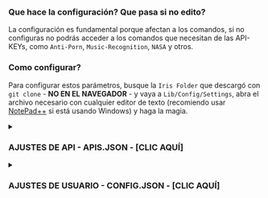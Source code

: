 ### Que hace la configuración? Que pasa si no edito?  
  
La configuración es fundamental porque afectan a los comandos, si no configuras no podrás acceder a los comandos que necesitan de las API-KEYs, como `Anti-Porn`, `Music-Recognition`, `NASA` y otros.  
  
### Como configurar?  
  
Para configurar estos parámetros, busque la ```Iris Folder``` que descargó con ```git clone``` - **NO EN EL NAVEGADOR** - y vaya a ```Lib/Config/Settings```, abra el archivo necesario con cualquier editor de texto (recomiendo usar [NotePad++](https://notepad-plus-plus.org/downloads/) si está usando Windows) y haga la magia.  
  
<details>  
	<summary><h3>AJUSTES DE API - APIS.JSON - [CLIC AQUÍ]</h3></summary>  
	  
------  
> Puede obtener una API-KEY creando una cuenta en el sitio solicitado. Y sí, todas las API son gratuitas y no necesitan tarjetas de crédito, excepto IBM, para validar su identidad, pero su uso es gratuito.  
>  
> NO EDITAR ARCHIVOS POR GITHUB EN EL NAVEGADOR!  
>  
------  
> - [API 1 Localización - API-Flash](https://github.com/KillovSky/iris/blob/main/lib/config/Settings/APIS.json#L27) → Para la captura de pantalla de páginas web.  
> - [GET API-Flash KEY](https://apiflash.com/dashboard/access_keys)  
------  
> - [API 2 Localización - RemoveBG](https://github.com/KillovSky/iris/blob/main/lib/config/Settings/APIS.json#L43) → Para crear stickers transparentes (sin fondo).  
> - [Get RemoveBG KEY](https://www.remove.bg/pt-br/dashboard#api-key)  
------  
> - [API 3 Localización - WallHaven](https://github.com/KillovSky/iris/blob/main/lib/config/Settings/APIS.json#L49) → Para Fondos de Pantalla.  
> - [Get WallHaven KEY](https://wallhaven.cc/settings/account)  
------  
> - [API 4 Localización - Deep-AI](https://github.com/KillovSky/iris/blob/main/lib/config/Settings/APIS.json#L15) → Para Anti-Porn, Colorfy y otros.  
> - [Get Deep-AI KEY](https://deepai.org/dashboard/profile)  
------  
> - [API 5 Localización - The-Movie-Database](https://github.com/KillovSky/iris/blob/main/lib/config/Settings/APIS.json#L46) → Para información sobre películas.  
> - [Get The Movie Database KEY](https://www.themoviedb.org/settings/api)  
------  
> - [API 6 Localización - ACR-Cloud](https://github.com/KillovSky/iris/blob/main/lib/config/Settings/APIS.json#L5-L7) → Para reconocimiento de música.  
> - [Get ACR-Cloud KEY](https://console.acrcloud.com/avr#/projects/online)  
------  
> - [API 7 Localización - NEWSAPI](https://github.com/KillovSky/iris/blob/main/lib/config/Settings/APIS.json#L24) → Para noticias.  
> - [Get NEWSAPI KEY](https://newsapi.org/account)  
------  
> - [API 8 Localización - IBM-WATSON](https://github.com/KillovSky/iris/blob/main/lib/config/Settings/APIS.json#L10-L12) → Para convertir voz a texto.  
> - [Get IBM-WATSON KEY](https://cloud.ibm.com/catalog/services/speech-to-text)  
------  
> - [API 9 Localización - HERE](https://github.com/KillovSky/iris/blob/main/lib/config/Settings/APIS.json#L52-L53) → Para información de mapas.  
> - [Get HERE KEY](https://developer.here.com/projects)  
------  
> - [API 10 Localización - RAWG](https://github.com/KillovSky/iris/blob/main/lib/config/Settings/APIS.json#L30) → Para información de juegos.  
> - [Get RAWG KEY](https://rawg.io/@ll0/apikey)  
------  
> - [API 11 Localización - BRAINSHOP](https://github.com/KillovSky/iris/blob/main/lib/config/Settings/APIS.json#L33-L35) → Para la conversación de IA. - Opcional  
> - [Get BRAINSHOP KEY](https://brainshop.ai)  
------  
> - [API 12 Localización - GOOGLE-MAPS](https://github.com/KillovSky/iris/blob/main/lib/config/Settings/APIS.json#L18) → Para imágenes de Street View. - Opcional  
> - [Get GOOGLE-MAPS KEY](https://developers.google.com/maps/documentation/maps-static/get-api-key#get-an-api-key)  
------  
> - [API 13 Localización - NASA](https://github.com/KillovSky/iris/blob/main/lib/config/Settings/APIS.json#L21) → Para avisos diarios de la NASA. - Opcional  
> - [Get NASA KEY](https://api.nasa.gov)  
------  
> - [API 14 Localización - SIMSIMI](https://github.com/KillovSky/iris/blob/main/lib/config/Settings/APIS.json#L36-L39) → Para conversación avanzada. - Opcional  
> - [Get SIMSIMI KEY](http://developer.simsimi.com/api)  
------  
  
</details>  
  
<details>  
	<summary><h3>AJUSTES DE USUARIO - CONFIG.JSON - [CLIC AQUÍ]</h3></summary>  
  
------  
> Todas las configuraciones son opcionales, excepto `Owner` y `Owner_SECRET_Password`, si no eres de Brasil, también debes cambiar `DDI` e `Language`.  
>  
------  
> - [Akinator_Win](https://github.com/KillovSky/iris/blob/main/lib/config/Settings/config.json#L2) → Es la cantidad de puntos para el akinator adivinar.  
> - Valores: número  
> - Predeterminado: 90  
------  
> - [Anti_Flood](https://github.com/KillovSky/iris/blob/main/lib/config/Settings/config.json#L3) → Bloquea el spam, establecerlo en un valor bajo puede causar un baño de WhatsApp.  
> - Valores: número (tiempo en segundos)  
> - Predeterminado: 10  
------  
> - [Auto_Block](https://github.com/KillovSky/iris/blob/main/lib/config/Settings/config.json#L4) → Bloquea personas peligrosas automáticamente (reduce la velocidad de la íris).  
> - Valores: true, false  
> - Predeterminado: false  
------  
> - [Auto_Update](https://github.com/KillovSky/iris/blob/main/lib/config/Settings/config.json#L5) → La Íris se actualiza automáticamente cuando edita el código del programa.  
> - Valores: true, false  
> - Predeterminado: false  
------  
> - [Backup_Time](https://github.com/KillovSky/iris/blob/main/lib/config/Settings/config.json#L6) → El tiempo entre cada Backup (archivos importantes de la iris).  
> - Valores: número (tiempo en minutos)  
> - Predeterminado: 60  
------  
> - [Block_Calls](https://github.com/KillovSky/iris/blob/main/lib/config/Settings/config.json#L7) → Bloquear llamadas y quién la hizo.  
> - Valores: true, false  
> - Predeterminado: true  
------  
> - [Bomber_Port](https://github.com/KillovSky/iris/blob/main/lib/config/Settings/config.json#L8) → El puerto de acceso Bomber-API. Si tiene un problema al iniciar, coloque un número aleatorio (se recomiendan 4 dígitos).  
> - Valores: número   
> - Predeterminado: 3000  
------  
> - [Ban_All_Links](https://github.com/KillovSky/iris/blob/main/lib/config/Settings/config.json#L9) → Expulsa a las personas que envían cualquier tipo de URL.  
> - Valores: true, false  
> - Predeterminado: false  
------  
> - [Bot_Commands](https://github.com/KillovSky/iris/blob/main/lib/config/Settings/config.json#L10) → Permita que Iris ejecute comandos en sí misma, también puede ejecutarlo en su WhatsApp.  
> - Valores: true, false  
> - Predeterminado: false  
------  
> - [Canvas_Audio](https://github.com/KillovSky/iris/blob/main/lib/config/Settings/config.json#L11) → Envía un audio cuando alguien entra o deja el grupo.  
> - Valores: true, false  
> - Predeterminado: false  
------  
> - [Clear_Cache](https://github.com/KillovSky/iris/blob/main/lib/config/Settings/config.json#L12) → Borra el caché de mensajes después de 'x' veces.  
> - Valores: true, false  
> - Predeterminado: true  
------  
> - [Filter_Type](https://github.com/KillovSky/iris/blob/main/lib/config/Settings/config.json#L13) → Modo de uso anti-flood.  
> - Valores: 'user', 'chatId'  
> - Predeterminado: 'chatId'  
------  
> - [Daily_Reward](https://github.com/KillovSky/iris/blob/main/lib/config/Settings/config.json#L13) → Lo valor de la recompensa del comando diario.  
> - Valores: número  
> - Predeterminado: 30  
------  
> - [Day_Messages](https://github.com/KillovSky/iris/blob/main/lib/config/Settings/config.json#L13) → Envía mensajes de saludo una vez a cada 6 horas.  
> - Valores: true, false  
> - Predeterminado: false  
------  
> - [DDI](https://github.com/KillovSky/iris/blob/main/lib/config/Settings/config.json#L16-L19) → Expulsa a las personas que usan números falsos o de otros países.  
> - Valores: array of números  
> - Predeterminado: ["55", "DDI DOIS - Opcional"]  
------  
> - [Enable_EAS](https://github.com/KillovSky/iris/blob/main/lib/config/Settings/config.json#L20) → Habilita las transmisiones de KillovSky in el Terminal, puede ser útil para obtener noticias sobre actualizaciones.  
> - Valores: true, false  
> - Predeterminado: true  
------  
> - [Enable_Backups](https://github.com/KillovSky/iris/blob/main/lib/config/Settings/config.json#L21) → Habilita el backup de archivos importantes de Íris.  
> - Valores: true, false  
> - Predeterminado: true  
------  
> - [Fig_FPS](https://github.com/KillovSky/iris/blob/main/lib/config/Settings/config.json#L22) → FPS de GIF/Video del sticker, establecer valores más altos causará 'errores' con el tamaño.  
> - Valores: número  
> - Predeterminado: 10  
------  
> - [Iris_Coin](https://github.com/KillovSky/iris/blob/main/lib/config/Settings/config.json#L23) → Cantidad de I-Coins para cada jugada.  
> - Valores: número  
> - Predeterminado: 10  
------  
> - [Language](https://github.com/KillovSky/iris/blob/main/lib/config/Settings/config.json#L24) → Todos los textos, diálogos y sistemas de traducción de Íris.  
> - Valores: "en", "pt", "es"  
> - Predeterminado: "pt"  
------  
> - [Max_Backups](https://github.com/KillovSky/iris/blob/main/lib/config/Settings/config.json#L25) → Controla los Backups máximos en la carpeta 'Backups'.  
> - Valores: número  
> - Predeterminado: 3  
------  
> - [Max_Characters](https://github.com/KillovSky/iris/blob/main/lib/config/Settings/config.json#L26) → Expulsa a cualquier un que envíe travas o textos extensos.  
> - Valores: número  
> - Predeterminado: 5000  
------  
> - [Max_Commands](https://github.com/KillovSky/iris/blob/main/lib/config/Settings/config.json#L27) → Bloquea el sistema de múltiples comandos cuando alguien intenta usar más de un comando en una mensaje.  
> - Valores: número  
> - Predeterminado: 2  
------  
> - [Max_Download_Size](https://github.com/KillovSky/iris/blob/main/lib/config/Settings/config.json#L28) → Controla el tamaño máximo de media. No se aplica a los comandos del propietario, como "upload".  
> - Valores: número  
> - Predeterminado: 16  
------  
> - [Max_Groups](https://github.com/KillovSky/iris/blob/main/lib/config/Settings/config.json#L29) → La cantidad máxima de grupos que íris puede unirse. Si va además del límite, ella se irá.  
> - Valores: número  
> - Predeterminado: 10  
------  
> - [Max_Msg_Cache](https://github.com/KillovSky/iris/blob/main/lib/config/Settings/config.json#L30) → Establece el límite de caché de mensajes.  
> - Valores: número  
> - Predeterminado: 3000  
------  
> - [Max_Revoked](https://github.com/KillovSky/iris/blob/main/lib/config/Settings/config.json#L31) → El máximo de mensajes revocados en la lista, eliminará la última mensaje revocada después de alcanzar el límite.  
> - Valores: número  
> - Predeterminado: 20  
------  
> - [Min_Steal](https://github.com/KillovSky/iris/blob/main/lib/config/Settings/config.json#L32) → La cantidad mínima de loot que un ladrón puede obtener usando el comando robar.  
> - Valores: número  
> - Predeterminado: 10  
------  
> - [Max_Steal](https://github.com/KillovSky/iris/blob/main/lib/config/Settings/config.json#L33) → La cantidad máxima de loot que un ladrón puede obtener usando el comando robar.  
> - Valores: número  
> - Predeterminado: 1000  
------  
> - [Steal_Reduce_Limit](https://github.com/KillovSky/iris/blob/main/lib/config/Settings/config.json#L34) → Establece la reducción de loot de robo. No utilice valores inferiores a 1.  
> - Valores: número  
> - Predeterminado: 3  
------  
> - [Max_Votes](https://github.com/KillovSky/iris/blob/main/lib/config/Settings/config.json#L35) → El máximo de votos para cada votacion si el creador no especifica el límite de votos por si mismo.  
> - Valores: número  
> - Predeterminado: 10  
------  
> - [Max_XP_Earn](https://github.com/KillovSky/iris/blob/main/lib/config/Settings/config.json#L36) → El XP máximo que puedes ganar en el sistema de leveling de RPG.  
> - Valores: número  
> - Predeterminado: 50  
------  
> - [Steal_Percent_Sucess](https://github.com/KillovSky/iris/blob/main/lib/config/Settings/config.json#L37) → Tasa de éxito de un robo.  
> - Valores: número  
> - Predeterminado: 70  
------  
> - [Min_Membros](https://github.com/KillovSky/iris/blob/main/lib/config/Settings/config.json#L38) → El número mínimo de miembros que Iris necesita para trabajar en un grupo.  
> - Valores: número  
> - Predeterminado: 1  
------  
> - [Min_XP_Earn](https://github.com/KillovSky/iris/blob/main/lib/config/Settings/config.json#L39) → El XP mínimo que puedes ganar en el sistema de leveling de RPG.  
> - Valores: número  
> - Predeterminado: 15  
------  
> - [Minimal_Similarity_Command](https://github.com/KillovSky/iris/blob/main/lib/config/Settings/config.json#L40) → El porcentaje de similitud para la corrección de comandos escritos incorrectamente.  
> - Valores: número  
> - Predeterminado: 70  
------  
> - [Moment_Locale](https://github.com/KillovSky/iris/blob/main/lib/config/Settings/config.json#L41) → Establece la 'ubicación' del momento para obtener la hora correcta.  
> - Valores: [string](https://github.com/moment/moment/tree/develop/locale)  
> - Predeterminado: "pt_BR"  
------  
> - [Moment_Timezone](https://github.com/KillovSky/iris/blob/main/lib/config/Settings/config.json#L42) → Configura la zona horaria del momento para obtener lo UTC correcto.  
> - Valores: [string](https://en.wikipedia.org/wiki/List_of_tz_database_time_zones)  
> - Predeterminado: "America/Sao_Paulo"  
------  
> - [Multitasking](https://github.com/KillovSky/iris/blob/main/lib/config/Settings/config.json#L43) → Al habilitar esto, Iris puede ejecutar uno o más comandos diferentes con un solo mensaje.  
> - Valores: true, false  
> - Predeterminado: false  
------  
> - [Niver_Present](https://github.com/KillovSky/iris/blob/main/lib/config/Settings/config.json#L44) → El regalo de cumpleaños para el usuario, en formato I'coins.  
> - Valores: número  
> - Predeterminado: 1000  
------  
> - [Owner](https://github.com/KillovSky/iris/blob/main/lib/config/Settings/config.json#L45-L49) → La lista de propietarios del Iris instalado, los números de Owner pueden controlar todas las acciones de Íris.  
> - Valores: array de números con string  
> - Predeterminado: ["Inserte su número@c.us", "Número 2 - Opcional@c.us", "No quite el @c.us - 3° owner@c.us"]  
> Example: ["5511987654321@c.us"]  
------  
> - [Hide_Owner_Number](https://github.com/KillovSky/iris/blob/main/lib/config/Settings/config.json#L50) → Oculta el número de propietario en casi todos los comandos, por seguridad.  
> - Valores: true, false  
> - Predeterminado: false  
------  
> - [Popup](https://github.com/KillovSky/iris/blob/main/lib/config/Settings/config.json#L51) → Habilita las notificaciones de Iris en la pantalla de su PC.  
> - Valores: true, false  
> - Predeterminado: false  
------  
> - [Prefix](https://github.com/KillovSky/iris/blob/main/lib/config/Settings/config.json#L52-L69) → Los prefijos de Íris, los mensajes que comiencen con eso se detectarán como comandos.  
> - Valores: array of everything  
> - Predeterminado: ["/", "$", "#", ".", "\\", "@", "=", "?", "+", "!", "&", ":", ";", "^", ">", "<"]  
------  
> - [Max_Divider_Win](https://github.com/KillovSky/iris/blob/main/lib/config/Settings/config.json#L70) → El valor de reducción de los juegos, no use valores menores a 1.  
> - Valores: número  
> - Predeterminado: 3  
------  
> - [Prize_Value_Max](https://github.com/KillovSky/iris/blob/main/lib/config/Settings/config.json#L71) → El premio máximo de algunos juegos, como el mix.  
> - Valores: número  
> - Predeterminado: 200  
------  
> - [Prize_Value_Min](https://github.com/KillovSky/iris/blob/main/lib/config/Settings/config.json#L72) → El premio mínimo de algunos juegos, como el mix.  
> - Valores: número  
> - Predeterminado: 20  
------  
> - [Puppeteer_Wait](https://github.com/KillovSky/iris/blob/main/lib/config/Settings/config.json#L73) → Tiempo máximo de espera del puppeteer, cuando llegue a 0, Íris forzará el fin de comandos como CPF.  
> - Valores: número (tiempo en milisegundos)  
> - Predeterminado: 220000  
------  
> - [Search_Results](https://github.com/KillovSky/iris/blob/main/lib/config/Settings/config.json#L75) → Resultados máximos para obtener el comando 'duck'.  
> - Valores: número  
> - Default: 10  
------  
> - [StartUP_MSGs_Groups](https://github.com/KillovSky/iris/blob/main/lib/config/Settings/config.json#L76) → Si activa esto, Íris notificará a los grupos cuando estas online.  
> - Valores: true, false  
> - Predeterminado: false  
------  
> - [Sticker_Author](https://github.com/KillovSky/iris/blob/main/lib/config/Settings/config.json#L77) → Autor predeterminado de lo sticker, si desea configurar el autor como el remitente del mensaje, no lo edite.  
> - Valores: string  
> - Predeterminado: "DONTEDITUSR - DONTEDITGPN"  
------  
> - [Sticker_Pack](https://github.com/KillovSky/iris/blob/main/lib/config/Settings/config.json#L78) → Nombre predeterminado de los paquetes de stickers creados por Iris.  
> - Valores: string  
> - Predeterminado: "🔰 MVTZ [https://github.com/anonybrmous] MaaTVZ ⚜️"  
------  
> - [User_Agent](https://github.com/KillovSky/iris/blob/main/lib/config/Settings/config.json#L79) → User-Agent predeterminado para usar axios y otros módulos. Es útil para evitar bloqueos de U.A.  
> - Valores: [string](https://www.whatismybrowser.com/guides/the-latest-user-agent/chrome)  
> - Predeterminado: "Mozilla/5.0 (X11; Linux x86_64) AppleWebKit/537.36 (KHTML, like Gecko) Chrome/100.0.4896.127 Safari/537.36"  
------  
> - [Update_CMDS_On_Boot](https://github.com/KillovSky/iris/blob/main/lib/config/Settings/config.json#L80) → Actualiza la lista de comandos al inicio, útil para quienes siempre crean nuevos comandos.  
> - Valores: true, false  
> - Predeterminado: false  
------  
> - [Wait_to_Play](https://github.com/KillovSky/iris/blob/main/lib/config/Settings/config.json#L81) → Tiempo de espera para volver a jugar un juego después de jugarlo.  
> - Valores: número (tiempo en minutos)  
> - Predeterminado: 30  
------  
> - [Wait_to_Win](https://github.com/KillovSky/iris/blob/main/lib/config/Settings/config.json#L82) → El tiempo de obtención de XP del usuario en el leveling.  
> - Valores: número (tiempo en minutos)  
> - Predeterminado: 60  
------  
> - [XP_Difficulty](https://github.com/KillovSky/iris/blob/main/lib/config/Settings/config.json#L83) → La dificultad del sistema de leveling, los valores más altos significan una mayor dificultad para subir de nivel.  
> - Valores: número  
> - Predeterminado: 5  
------  
> - [Your_Name](https://github.com/KillovSky/iris/blob/main/lib/config/Settings/config.json#L84) → El nombre/apodo del propietario, eso se usará cuando la etiqueta no se puede crear con los valores predeterminados, solo use letras normales.  
> - Valores: string  
> - Predeterminado: "KillovSky"  
------  
> - [Owner_SECRET_Password](https://github.com/KillovSky/iris/blob/main/lib/config/Settings/config.json#L85) → Contraseña secreta del propietario, si no establece un propietario, simplemente ingrese esa contraseña en el mensaje para usar los comandos del propietario, NO UTILICE LA CONTRASENÃ PREDETERMINADA!  
> - Valores: string  
> - Predeterminado: "irisBOT@Root"  
------  
  
</details>  
